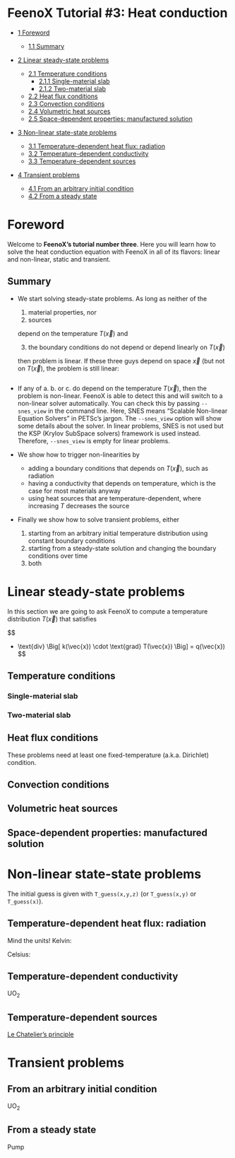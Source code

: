 # FeenoX Tutorial \#3: Heat conduction

- [<span class="toc-section-number">1</span> Foreword][]
  - [<span class="toc-section-number">1.1</span> Summary][]
- [<span class="toc-section-number">2</span> Linear steady-state
  problems][]
  - [<span class="toc-section-number">2.1</span> Temperature
    conditions][]
    - [<span class="toc-section-number">2.1.1</span> Single-material
      slab][]
    - [<span class="toc-section-number">2.1.2</span> Two-material
      slab][]
  - [<span class="toc-section-number">2.2</span> Heat flux conditions][]
  - [<span class="toc-section-number">2.3</span> Convection
    conditions][]
  - [<span class="toc-section-number">2.4</span> Volumetric heat
    sources][]
  - [<span class="toc-section-number">2.5</span> Space-dependent
    properties: manufactured solution][]
- [<span class="toc-section-number">3</span> Non-linear state-state
  problems][]
  - [<span class="toc-section-number">3.1</span> Temperature-dependent
    heat flux: radiation][]
  - [<span class="toc-section-number">3.2</span> Temperature-dependent
    conductivity][]
  - [<span class="toc-section-number">3.3</span> Temperature-dependent
    sources][]
- [<span class="toc-section-number">4</span> Transient problems][]
  - [<span class="toc-section-number">4.1</span> From an arbitrary
    initial condition][]
  - [<span class="toc-section-number">4.2</span> From a steady state][]

  [<span class="toc-section-number">1</span> Foreword]: #sec:foreword
  [<span class="toc-section-number">1.1</span> Summary]: #summary
  [<span class="toc-section-number">2</span> Linear steady-state problems]:
    #linear-steady-state-problems
  [<span class="toc-section-number">2.1</span> Temperature conditions]: #temperature-conditions
  [<span class="toc-section-number">2.1.1</span> Single-material slab]: #single-material-slab
  [<span class="toc-section-number">2.1.2</span> Two-material slab]: #two-material-slab
  [<span class="toc-section-number">2.2</span> Heat flux conditions]: #heat-flux-conditions
  [<span class="toc-section-number">2.3</span> Convection conditions]: #convection-conditions
  [<span class="toc-section-number">2.4</span> Volumetric heat sources]:
    #volumetric-heat-sources
  [<span class="toc-section-number">2.5</span> Space-dependent properties: manufactured solution]:
    #space-dependent-properties-manufactured-solution
  [<span class="toc-section-number">3</span> Non-linear state-state problems]:
    #non-linear-state-state-problems
  [<span class="toc-section-number">3.1</span> Temperature-dependent heat flux: radiation]:
    #temperature-dependent-heat-flux-radiation
  [<span class="toc-section-number">3.2</span> Temperature-dependent conductivity]:
    #temperature-dependent-conductivity
  [<span class="toc-section-number">3.3</span> Temperature-dependent sources]:
    #temperature-dependent-sources
  [<span class="toc-section-number">4</span> Transient problems]: #transient-problems
  [<span class="toc-section-number">4.1</span> From an arbitrary initial condition]:
    #from-an-arbitrary-initial-condition
  [<span class="toc-section-number">4.2</span> From a steady state]: #from-a-steady-state

# Foreword

Welcome to **FeenoX’s tutorial number three**. Here you will learn how
to solve the heat conduction equation with FeenoX in all of its flavors:
linear and non-linear, static and transient.

## Summary

- We start solving steady-state problems. As long as neither of the

  1.  material properties, nor
  2.  sources

  depend on the temperature $T(\vec{x})$ and

  3.  the boundary conditions do not depend or depend linearly
      on $T(\vec{x})$

  then problem is linear. If these three guys depend on space $\vec{x}$
  (but not on $T(\vec{x})$, the problem is still linear:

  ``` feenox
  ```

- If any of a. b. or c. do depend on the temperature $T(\vec{x})$, then
  the problem is non-linear. FeenoX is able to detect this and will
  switch to a non-linear solver automatically. You can check this by
  passing `--snes_view` in the command line. Here, SNES means “Scalable
  Non-linear Equation Solvers” in PETSc’s jargon. The `--snes_view`
  option will show some details about the solver. In linear problems,
  SNES is not used but the KSP (Krylov SubSpace solvers) framework is
  used instead. Therefore, `--snes_view` is empty for linear problems.

- We show how to trigger non-linearities by

  - adding a boundary conditions that depends on $T(\vec{x})$, such as
    radiation
  - having a conductivity that depends on temperature, which is the case
    for most materials anyway
  - using heat sources that are temperature-dependent, where
    increasing $T$ decreases the source

- Finally we show how to solve transient problems, either

  1.  starting from an arbitrary initial temperature distribution using
      constant boundary conditions
  2.  starting from a steady-state solution and changing the boundary
      conditions over time
  3.  both

# Linear steady-state problems

In this section we are going to ask FeenoX to compute a temperature
distribution $T(\vec{x})$ that satisfies

$$
- \text{div} \Big[ k(\vec{x}) \cdot \text{grad} T(\vec{x}) \Big] = q(\vec{x})
$$

## Temperature conditions

### Single-material slab

### Two-material slab

## Heat flux conditions

These problems need at least one fixed-temperature (a.k.a. Dirichlet)
condition.

## Convection conditions

## Volumetric heat sources

## Space-dependent properties: manufactured solution

# Non-linear state-state problems

The initial guess is given with `T_guess(x,y,z)` (or `T_guess(x,y)` or
`T_guess(x)`).

## Temperature-dependent heat flux: radiation

Mind the units! Kelvin:

Celsius:

## Temperature-dependent conductivity

UO$_2$

## Temperature-dependent sources

[Le Chatelier’s principle][]

  [Le Chatelier’s principle]: https://en.wikipedia.org/wiki/Le_Chatelier's_principle

# Transient problems

## From an arbitrary initial condition

UO$_2$

## From a steady state

Pump
